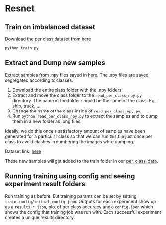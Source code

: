 
# Resnet

## Train on imbalanced dataset

Download [the per class dataset from here](https://drive.google.com/file/d/1iyuSEB6mHFu80IzDtJAJrm8KoaGJ3kQ8/view?usp=sharing)

    python train.py

## Extract and Dump new samples

Extract samples from .npy files saved in [here](https://drive.google.com/drive/folders/1g_4HOfbVTXnRxQabOmv_pxNkgLghzT8u?usp=sharing). The .npy files are saved segregated according to classes.

 1. Download the entire class folder with the .npy folders
 2. Extract and move the class folder to the `read_per_class_npy.py` directory. The name of the folder should be the name of the class. Eg, ship, truck, ...
 3. Change the name of the class inside of `read_per_class_npy.py`.
 4. Run `python read_per_class_npy.py` to extract the samples and to dump them in a new folder as .png files.

Ideally, we do this once a satisfactory amount of samples have been generated for a particular class so that we can run this file just once per class to avoid clashes in numbering the images while dumping.

Dataset link: [here](https://drive.google.com/drive/folders/1D6IXzvn9Yg6L3dPGfw91gHP8vLa5ELRK?usp=sharing)

These new samples will get added to the train folder in our [per_class_data](https://drive.google.com/file/d/1iyuSEB6mHFu80IzDtJAJrm8KoaGJ3kQ8/view?usp=sharing).

## Running training using config and seeing experiment result folders

Run training as before. But training params can be set by setting `train_config/initial_config.json`. Outputs for each experiment show up as a `results_*.json`, plot of per class accuracy and a `config.json` which shows the config that training job was run with. Each successful experiment creates a unique results directory.


